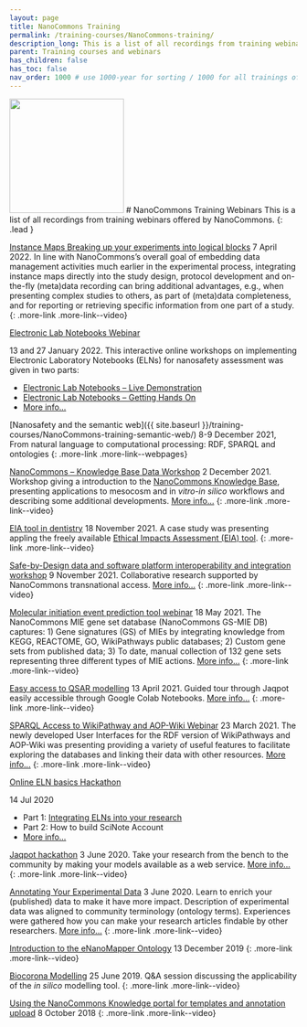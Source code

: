 ```yaml
---
layout: page
title: NanoCommons Training
permalink: /training-courses/NanoCommons-training/
description_long: This is a list of all recordings from training webinars offered by NanoCommons
parent: Training courses and webinars
has_children: false
has_toc: false
nav_order: 1000 # use 1000-year for sorting / 1000 for all trainings offered by a project
---
```


<img src="{{ site.baseurl }}/images/logos/nanocommons.png" width="200" class="image--right" />
# NanoCommons Training Webinars
This is a list of all recordings from training webinars offered by NanoCommons. 
{: .lead }

[Instance Maps Breaking up your experiments into logical blocks](https://www.youtube.com/watch?v=uxs-4Nn8Vh8)
7 April 2022. In line with NanoCommons’s overall goal of embedding data management activities much earlier in the experimental process, integrating instance maps directly into the study design, protocol development and on-the-fly (meta)data recording can bring additional advantages, e.g., when presenting complex studies to others, as part of (meta)data completeness, and for reporting or retrieving specific information from one part of a study. <!--- [More info...](https://zenodo.org/record/XXXX)--->
{: .more-link .more-link--video}


<div class="more-link more-link--video">
<a href="https://www.youtube.com/watch?v=FWbkDrVbg6M">
Electronic Lab Notebooks Webinar</a>
<p>13 and 27 January 2022. This interactive online workshops on implementing Electronic Laboratory Notebooks (ELNs) for nanosafety assessment was given in two parts:</p>
<ul>
    <li><a href="https://www.youtube.com/watch?v=TrqAOfm1SjY">Electronic Lab Notebooks – Live Demonstration</a></li>
    <li><a href="https://www.youtube.com/watch?v=MilbZJ3I61U">Electronic Lab Notebooks – Getting Hands On</a></li>
    <li><a href="https://zenodo.org/record/5752319">More info...</a></li>
</ul>
</div>

[Nanosafety and the semantic web]({{ site.baseurl }}/training-courses/NanoCommons-training-semantic-web/)
8-9 December 2021, From natural language to computational processing: RDF, SPARQL and ontologies
{: .more-link .more-link--webpages}

[NanoCommons – Knowledge Base Data Workshop](https://www.youtube.com/watch?v=ZGjfPHVGFpU)
2 December 2021. Workshop giving a introduction to the [NanoCommons Knowledge Base](https://ssl.biomax.de/nanocommons/cgi/login_bioxm_portal.cgi), presenting applications to mesocosm and in _vitro_-_in silico_ workflows and describing some additional developments. [More info...](https://zenodo.org/record/5752319)
{: .more-link .more-link--video}

[EIA tool in dentistry](https://www.youtube.com/watch?v=Ek2oQS_95VY)
18 November 2021. A case study was presenting appling the freely available [Ethical Impacts Assessment (EIA) tool](http://www.enaloscloud.novamechanics.com/riskgone/EIA/).
{: .more-link .more-link--video}

[Safe-by-Design data and software platform interoperability and integration workshop](../2021-SbD-integration-workshop/)
9 November 2021. Collaborative research supported by NanoCommons transnational access. [More info...](https://zenodo.org/record/5752073)
{: .more-link .more-link--video}

[Molecular initiation event prediction tool webinar](https://www.youtube.com/watch?v=gkHy-H7jggg)
18 May 2021. The NanoCommons MIE gene set database (NanoCommons GS-MIE DB) captures: 1) Gene signatures (GS) of MIEs by integrating knowledge from KEGG, REACTOME, GO, WikiPathways public databases; 2) Custom gene sets from published data; 3) To date, manual collection of 132 gene sets representing three different types of MIE actions. [More info...](https://zenodo.org/record/4882651)
{: .more-link .more-link--video}

[Easy access to QSAR modelling](https://www.youtube.com/watch?v=BeomMmVyIQE)
13 April 2021. Guided tour through Jaqpot easily accessible through Google Colab Notebooks. [More info...](https://zenodo.org/record/4683925) 
{: .more-link .more-link--video}

[SPARQL Access to WikiPathway and AOP-Wiki Webinar](https://www.youtube.com/watch?v=_5BteBYudwo)
23 March 2021. The newly developed User Interfaces for the RDF version of WikiPathways and AOP-Wiki was presenting providing a variety of useful features to facilitate exploring the databases and linking their data with other resources. [More info...](https://zenodo.org/record/4674369) 
{: .more-link .more-link--video}

<div class="more-link more-link--video">
<a href="https://www.youtube.com/watch?v=mxGlvWzFnHI">
Online ELN basics Hackathon</a>
<p>14 Jul 2020</p>
<ul>
    <li>Part 1: <a href="https://www.youtube.com/watch?v=mvIDkERUeHM">Integrating ELNs into your research</a></li>
    <li>Part 2: <a href="https://www.youtube.com/watch?v=7yhdrG4coo0"></a>How to build SciNote Account</li>
    <li><a href="https://zenodo.org/record/4518805">More info...</a></li>
</ul>
</div>

[Jaqpot hackathon](https://www.youtube.com/watch?v=q1AKbo95VI8&list=PL0Q0VZW0kRfAlW56hD2_ckV3qOuFsN2AD)
3 June 2020. Take your research from the bench to the community by making your models available as a web service. [More info...](https://zenodo.org/record/3908229)
{: .more-link .more-link--video}

[Annotating Your Experimental Data](https://www.youtube.com/watch?v=YSH-COr30BI&list=PL0Q0VZW0kRfCUjAuiSbnA1SrkCz9MRiEN&index=2)
3 June 2020. Learn to enrich your (published) data to make it have more impact. Description of experimental data was aligned to community terminology (ontology terms). Experiences were gathered how you can make your research articles findable by other researchers. [More info...](https://zenodo.org/record/3772185)
{: .more-link .more-link--video}

[Introduction to the eNanoMapper Ontology](https://www.youtube.com/watch?v=rVIc_fr5R1Y)
13 December 2019
{: .more-link .more-link--video}

[Biocorona Modelling](https://www.youtube.com/watch?v=UhnWZCv8Iyk)
25 June 2019. Q&A session discussing the applicability of the _in silico_ modelling tool.
{: .more-link .more-link--video}

[Using the NanoCommons Knowledge portal for templates and annotation upload](https://www.youtube.com/watch?v=oRhVsAFiZbI)
8 October 2018
{: .more-link .more-link--video}
